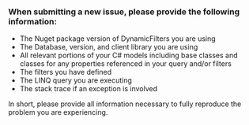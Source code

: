 ### When submitting a new issue, please provide the following information:
* The Nuget package version of DynamicFilters you are using
* The Database, version, and client library you are using
* All relevant portions of your C# models including base classes and classes for any properties referenced in your query and/or filters
* The filters you have defined
* The LINQ query you are executing
* The stack trace if an exception is involved

In short, please provide all information necessary to fully reproduce the problem you are experiencing.